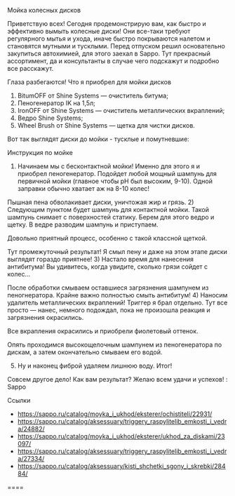 Мойка колесных дисков

Приветствую всех! Сегодня продемонстрирую вам, как быстро и эффективно вымыть колесные диски! Они все-таки требуют регулярного мытья и ухода, иначе быстро покрываются налетом и становятся мутными и тусклыми. Перед отпуском решил основательно закупиться автохимией, для этого заехал в Sappo. Тут прекрасный ассортимент, да и консультанты в случае чего подскажут и подробно все расскажут. 




Глаза разбегаются! 
Что я приобрел для мойки дисков
1) BitumOFF от Shine Systems — очиститель битума; 
2) Пеногенератор IK на 1,5л; 
3) IronOFF от Shine Systems — очиститель металлических вкраплений; 
4) Ведро Shine Systems; 
5) Wheel Brush от Shine Systems — щетка для чистки дисков. 

Вот так выглядят диски до мойки - тусклые и помутневшие: 


Инструкция по мойке
1) Начинаем мы с бесконтактной мойки! Именно для этого я и приобрел пеногенератор. Подойдет любой мощный шампунь для первичной мойки (главное чтобы pH был высоким, 9-10). Одной заправки обычно хватает аж на 8-10 колес! 



Пышная пена обволакивает диски, уничтожая жир и грязь. 
2) Следующим пунктом будет шампунь для контактной мойки. Такой шампунь снимает с поверхностей статику. Берем для этого ведро и щетку. В ведре разводим шампунь и приступаем. 


Довольно приятный процесс, особенно с такой классной щеткой. 


Тут промежуточный результат! Я смыл пену и даже на этом этапе диски выглядят гораздо приятнее! 
3) Настало время для нанесения антибитума! Вы удивитесь, когда увидите, сколько грязи сойдет с колес... 


После обработки смываем оставшиеся загрязнения шампунем из пеногнератора. Крайне важно полностью смыть антибитум! 
4) Наносим удалитель металлических вкраплений! Триггер я брал отдельно. Тут все просто — нанес, немного подождал, пока не произошла реакция и загрязнения окрасились. 


Все вкрапления окрасились и приобрели фиолетовый оттенок. 

Опять проходимся высокощелочным шампунем из пеногенератора по дискам, а затем окончательно смываем его водой. 

5) Ну и наконец фиброй удаляем лишнюю воду. 
Итог!




Совсем другое дело! Как вам результат? 
Желаю всем удачи и успехов! 
: Sappo

Ссылки
- https://sappo.ru/catalog/moyka_i_ukhod/eksterer/ochistiteli/22931/
- https://sappo.ru/catalog/aksessuary/triggery_raspylitelib_emkosti_i_vedra/24882/
- https://sappo.ru/catalog/moyka_i_ukhod/eksterer/ukhod_za_diskami/23097/
- https://sappo.ru/catalog/aksessuary/triggery_raspylitelib_emkosti_i_vedra/27334/
- https://sappo.ru/catalog/aksessuary/kisti_shchetki_sgony_i_skrebki/28484/

====